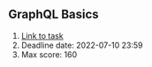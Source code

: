 ## GraphQL Basics

1. [Link to task](https://github.com/AlreadyBored/nodejs-assignments/blob/main/assignments/graphql-service/assignment.md)
2. Deadline date: 2022-07-10 23:59
3. Max score: 160
